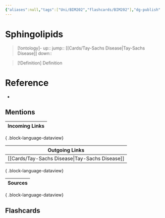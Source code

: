 ```yaml
---
{"aliases":null,"tags":["Uni/BIM202","flashcards/BIM202"],"dg-publish":true,"permalink":"/cards/sphingolipids/","dgPassFrontmatter":true}
---
```


# Sphingolipids

> [!ontology]-
> up:: 
> jump:: [[Cards/Tay-Sachs Disease\|Tay-Sachs Disease]]
> down:: 

> [!Definition] Definition

# Reference

- 

## Mentions

| Incoming Links |
| -------------- |

{ .block-language-dataview}

| Outgoing Links                                    |
| ------------------------------------------------- |
| [[Cards/Tay-Sachs Disease\|Tay-Sachs Disease]] |

{ .block-language-dataview}

| Sources |
| ------- |

{ .block-language-dataview}

## Flashcards